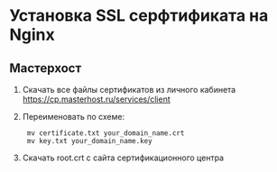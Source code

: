 # Установка SSL серфтификата на Nginx

## Мастерхост

1. Скачать все файлы сертификатов из личного кабинета https://cp.masterhost.ru/services/client

1. Переименовать по схеме:

        mv certificate.txt your_domain_name.crt
        mv key.txt your_domain_name.key

1. Скачать root.crt с сайта сертификационного центра
